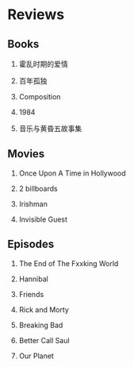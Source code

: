 

# Reviews


## Books

1.  霍乱时期的爱情

2.  百年孤独

3.  Composition

4.  1984

5.  音乐与黄昏五故事集


## Movies

1.  Once Upon A Time in Hollywood

2.  2 billboards

3.  Irishman

4.  Invisible Guest


## Episodes

1.  The End of The Fxxking World

2.  Hannibal

3.  Friends

4.  Rick and Morty

5.  Breaking Bad

6.  Better Call Saul

7.  Our Planet

